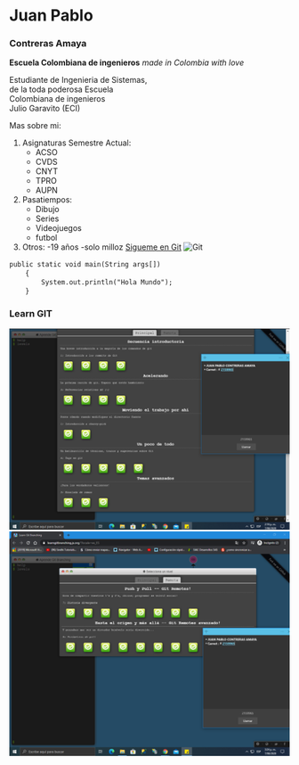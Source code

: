 # Juan Pablo  

### Contreras Amaya  

**Escuela Colombiana de ingenieros** *made in Colombia with love*  

Estudiante de Ingenieria de Sistemas,  
de la toda poderosa Escuela  
Colombiana de ingenieros  
Julio Garavito (ECI)  

Mas sobre mi:
 1. Asignaturas Semestre Actual:
    - ACSO
    - CVDS
    - CNYT
    - TPRO
    - AUPN
 2. Pasatiempos:
    - Dibujo
    - Series
    - Videojuegos 
    - futbol
 3. Otros:
    -19 años
    -solo milloz 
[Sigueme en Git](https://github.com/JuanC-358)
![Git](https://geekytheory.com/wp-content/uploads/2014/05/Cat-Illustrations-005.jpg)

~~~
public static void main(String args[])
    {
        System.out.println("Hola Mundo");
    }
~~~
### Learn GIT
![PRINCIPAL](./Img/PRINCIPAL.PNG)
![Remota](./Img/REMOTA.PNG)